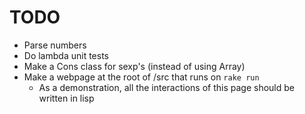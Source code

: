 # TODO

* Parse numbers
* Do lambda unit tests
* Make a Cons class for sexp's (instead of using Array)
* Make a webpage at the root of /src that runs on `rake run`
	* As a demonstration, all the interactions of this page should be written in lisp
